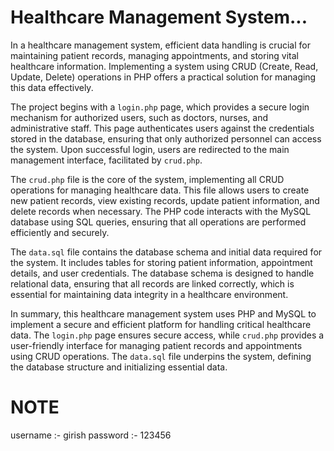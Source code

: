 # Healthcare Management System...

In a healthcare management system, efficient data handling is crucial for maintaining patient records, managing appointments, and storing vital healthcare information. Implementing a system using CRUD (Create, Read, Update, Delete) operations in PHP offers a practical solution for managing this data effectively.

The project begins with a `login.php` page, which provides a secure login mechanism for authorized users, such as doctors, nurses, and administrative staff. This page authenticates users against the credentials stored in the database, ensuring that only authorized personnel can access the system. Upon successful login, users are redirected to the main management interface, facilitated by `crud.php`.

The `crud.php` file is the core of the system, implementing all CRUD operations for managing healthcare data. This file allows users to create new patient records, view existing records, update patient information, and delete records when necessary. The PHP code interacts with the MySQL database using SQL queries, ensuring that all operations are performed efficiently and securely.

The `data.sql` file contains the database schema and initial data required for the system. It includes tables for storing patient information, appointment details, and user credentials. The database schema is designed to handle relational data, ensuring that all records are linked correctly, which is essential for maintaining data integrity in a healthcare environment.

In summary, this healthcare management system uses PHP and MySQL to implement a secure and efficient platform for handling critical healthcare data. The `login.php` page ensures secure access, while `crud.php` provides a user-friendly interface for managing patient records and appointments using CRUD operations. The `data.sql` file underpins the system, defining the database structure and initializing essential data.


# NOTE 
 username :- girish
 password :- 123456
 
 
